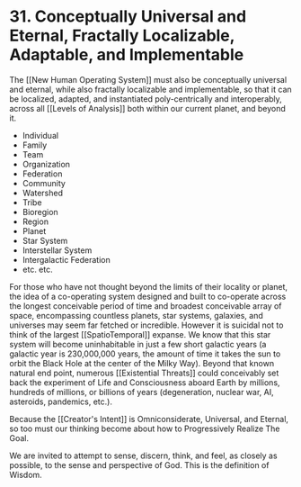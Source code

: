 # 31. Conceptually Universal and Eternal, Fractally Localizable, Adaptable, and Implementable

The [[New Human Operating System]] must also be conceptually universal and eternal, while also fractally localizable and implementable, so that it can be localized, adapted, and instantiated poly-centrically and interoperably, across all [[Levels of Analysis]] both within our current planet, and beyond it. 

- Individual  
- Family  
- Team  
- Organization  
- Federation  
- Community  
- Watershed  
- Tribe  
- Bioregion  
- Region  
- Planet  
- Star System  
- Interstellar System  
- Intergalactic Federation 
- etc. etc. 

For those who have not thought beyond the limits of their locality or planet, the idea of a co-operating system designed and built to co-operate across the longest conceivable period of time and broadest conceivable array of space, encompassing countless planets, star systems, galaxies, and universes may seem far fetched or incredible. However it is suicidal not to think of the largest [[SpatioTemporal]] expanse. We know that this star system will become uninhabitable in just a few short galactic years (a galactic year is 230,000,000 years, the amount of time it takes the sun to orbit the Black Hole at the center of the Milky Way). Beyond that known natural end point, numerous [[Existential Threats]] could conceivably set back the experiment of Life and Consciousness aboard Earth by millions, hundreds of millions, or billions of years (degeneration, nuclear war, AI, asteroids, pandemics, etc.). 

Because the [[Creator's Intent]] is Omniconsiderate, Universal, and Eternal, so too must our thinking become about how to Progressively Realize The Goal. 

We are invited to attempt to sense, discern, think, and feel, as closely as possible, to the sense and perspective of God. This is the definition of Wisdom. 

